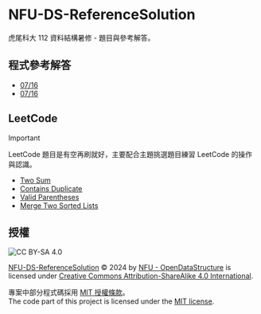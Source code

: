 # NFU-DS-ReferenceSolution

虎尾科大 112 資料結構暑修 - 題目與參考解答。

## 程式參考解答

- [07/16](./0716/README.md)
- [07/16](./0717/README.md)

## LeetCode

> [!IMPORTANT]
> LeetCode 題目是有空再刷就好，主要配合主題挑選題目練習 LeetCode 的操作與認識。

- [Two Sum](https://leetcode.com/problems/two-sum/description/)
- [Contains Duplicate](https://leetcode.com/problems/contains-duplicate/description/)
- [Valid Parentheses](https://leetcode.com/problems/valid-parentheses/description/)
- [Merge Two Sorted Lists](https://leetcode.com/problems/merge-two-sorted-lists/description/)

## 授權

![CC BY-SA 4.0](https://licensebuttons.net/l/by-sa/4.0/88x31.png)

[NFU-DS-ReferenceSolution](https://github.com/NFU-OpenDataStructure/NFU-DS-ReferenceSolution) © 2024 by [NFU - OpenDataStructure](https://github.com/NFU-OpenDataStructure) is licensed under [Creative Commons Attribution-ShareAlike 4.0 International](https://creativecommons.org/licenses/by-sa/4.0/?ref=chooser-v1).

專案中部分程式碼採用 [MIT 授權條款](./LICENSE)。  
 The code part of this project is licensed under the [MIT license](./LICENSE).
